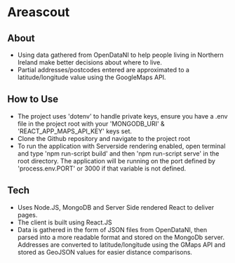 # Areascout
## About

- Using data gathered from OpenDataNI to help people living in Northern Ireland make better decisions about where to live. 
- Partial addresses/postcodes entered are approximated to a latitude/longitude value using the GoogleMaps API. 


## How to Use

- The project uses 'dotenv' to handle private keys, ensure you have a .env file in the project root with your 'MONGODB_URI' & 'REACT_APP_MAPS_API_KEY' keys set. 
- Clone the Github repository and navigate to the project root
- To run the application with Serverside rendering enabled, open terminal and type 'npm run-script build' and then 'npm run-script serve' in the root directory. The application will be running on the port defined by 'process.env.PORT' or 3000 if that variable is not defined. 


## Tech
- Uses Node.JS, MongoDB and Server Side rendered React to deliver pages. 
- The client is built using React.JS
- Data is gathered in the form of JSON files from OpenDataNI, then parsed into a more readable format and stored on the MongoDb server. Addresses are converted to latitude/longitude using the GMaps API and stored as GeoJSON values for easier distance comparisons. 



